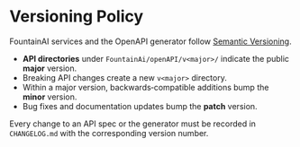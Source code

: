 # Versioning Policy

FountainAI services and the OpenAPI generator follow [Semantic Versioning](https://semver.org/).

- **API directories** under `FountainAi/openAPI/v<major>/` indicate the public **major** version.
- Breaking API changes create a new `v<major>` directory.
- Within a major version, backwards‑compatible additions bump the **minor** version.
- Bug fixes and documentation updates bump the **patch** version.

Every change to an API spec or the generator must be recorded in `CHANGELOG.md` with the corresponding version number.
